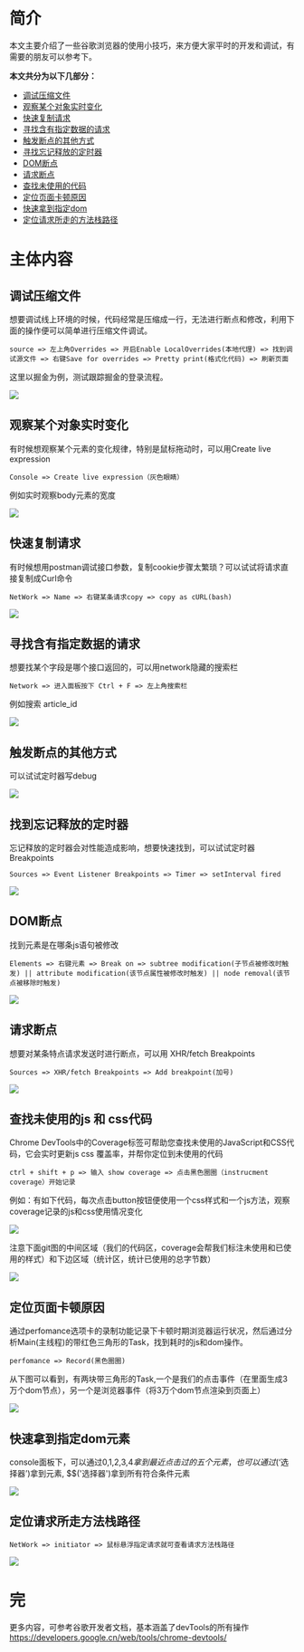# 简介

​	本文主要介绍了一些谷歌浏览器的使用小技巧，来方便大家平时的开发和调试，有需要的朋友可以参考下。

**本文共分为以下几部分：**

- [调试压缩文件](#id1)
- [观察某个对象实时变化](#id2)
- [快速复制请求](#id3)
- [寻找含有指定数据的请求](#id4)
- [触发断点的其他方式](#id5)
- [寻找忘记释放的定时器](#id6)
- [DOM断点](#id7)
- [请求断点](#id8)
- [查找未使用的代码](#id9)
- [定位页面卡顿原因](#id10)
- [快速拿到指定dom](id11)
- [定位请求所走的方法栈路径](id12)



# 主体内容

## <a name="id1">调试压缩文件</a>

想要调试线上环境的时候，代码经常是压缩成一行，无法进行断点和修改，利用下面的操作便可以简单进行压缩文件调试。

```
source => 左上角Overrides => 开启Enable LocalOverrides(本地代理) => 找到调试源文件 => 右键Save for overrides => Pretty print(格式化代码) => 刷新页面
```

这里以掘金为例，测试跟踪掘金的登录流程。

![](.\谷歌使用小技巧\调试压缩.gif)



## <a name="id2">观察某个对象实时变化</a>

有时候想观察某个元素的变化规律，特别是鼠标拖动时，可以用Create live expression

```
Console => Create live expression（灰色眼睛）
```

例如实时观察body元素的宽度

![](.\谷歌使用小技巧\定时观察.gif)



## **<a name="id3">快速复制请求</a>**

有时候想用postman调试接口参数，复制cookie步骤太繁琐？可以试试将请求直接复制成Curl命令

```
NetWork => Name => 右键某条请求copy => copy as cURL(bash)
```

![](.\谷歌使用小技巧\curl.gif)



## **<a name="id4">寻找含有指定数据的请求</a>**

想要找某个字段是哪个接口返回的，可以用network隐藏的搜索栏

```
Network => 进入面板按下 Ctrl + F => 左上角搜索栏
```

例如搜索 article_id

![](.\谷歌使用小技巧\search.gif)



## **<a name="id5">触发断点的其他方式</a>**

可以试试定时器写debug

![](.\谷歌使用小技巧\settimeoutdebugger.gif)



## **<a name="id6">找到忘记释放的定时器</a>**

忘记释放的定时器会对性能造成影响，想要快速找到，可以试试定时器Breakpoints

```
Sources => Event Listener Breakpoints => Timer => setInterval fired
```

![](.\谷歌使用小技巧\timerBreakpoints.gif)



## **<a name="id7">DOM断点</a>**

找到元素是在哪条js语句被修改

```
Elements => 右键元素 => Break on => subtree modification(子节点被修改时触发) || attribute modification(该节点属性被修改时触发) || node removal(该节点被移除时触发)
```

![](.\谷歌使用小技巧\nodeBreakpoint.gif)



## **<a name="id8">请求断点</a>**

想要对某条特点请求发送时进行断点，可以用 XHR/fetch Breakpoints 

```
Sources => XHR/fetch Breakpoints => Add breakpoint(加号)
```

![](.\谷歌使用小技巧\fetchBreak.gif)



## **<a name="id9">查找未使用的js 和 css代码</a>**

Chrome DevTools中的Coverage标签可帮助您查找未使用的JavaScript和CSS代码，它会实时更新js css 覆盖率，并帮你定位到未使用的代码

```
ctrl + shift + p => 输入 show coverage => 点击黑色圈圈（instrucment coverage）开始记录
```

例如：有如下代码，每次点击button按钮便使用一个css样式和一个js方法，观察coverage记录的js和css使用情况变化

![](.\谷歌使用小技巧\coverage.png)

注意下面git图的中间区域（我们的代码区，coverage会帮我们标注未使用和已使用的样式）和下边区域（统计区，统计已使用的总字节数）

![](.\谷歌使用小技巧\coverage.gif)



## **<a name="id10">定位页面卡顿原因</a>**

通过perfomance选项卡的录制功能记录下卡顿时期浏览器运行状况，然后通过分析Main(主线程)的带红色三角形的Task，找到耗时的js和dom操作。

```
perfomance => Record(黑色圈圈)
```

从下图可以看到，有两块带三角形的Task,一个是我们的点击事件（在里面生成3万个dom节点），另一个是浏览器事件（将3万个dom节点渲染到页面上）

![](.\谷歌使用小技巧\record.gif)



## **<a name="id11">快速拿到指定dom元素</a>**

console面板下，可以通过$0,$1,$2,$3,$4拿到最近点击过的五个元素，也可以通过$(‘选择器’)拿到元素,
$$('选择器')拿到所有符合条件元素

![](.\谷歌使用小技巧\$$$.gif)



## **<a name="id12">定位请求所走方法栈路径</a>**

```
NetWork => initiator => 鼠标悬浮指定请求就可查看请求方法栈路径
```

![](.\谷歌使用小技巧\iniatial.png)



# 完

更多内容，可参考谷歌开发者文档，基本涵盖了devTools的所有操作
https://developers.google.cn/web/tools/chrome-devtools/